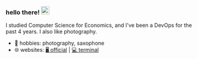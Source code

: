 ### hello there! <img src="https://media.giphy.com/media/hvRJCLFzcasrR4ia7z/giphy.gif" width="22">

I studied Computer Science for Economics, and I've been a DevOps for the past 4 years. I also like photography.

- 🌱 hobbies: photography, saxophone
- 🌐 websites: [🖥️ official](https://gui.poletti.me) | [💻 terminal](https://poletti.me)
